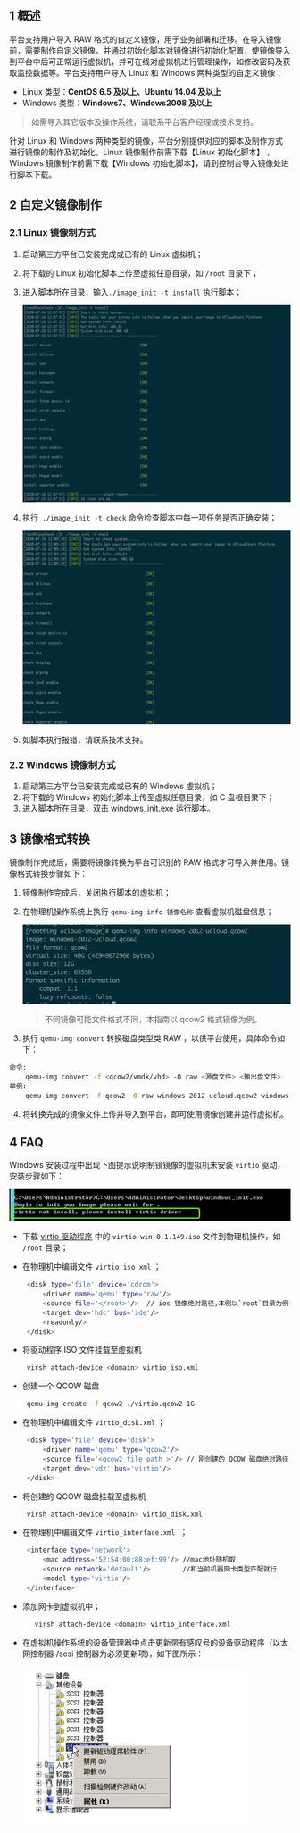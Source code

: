 ## 1 概述

平台支持用户导入 RAW 格式的自定义镜像，用于业务部署和迁移。在导入镜像前，需要制作自定义镜像，并通过初始化脚本对镜像进行初始化配置，使镜像导入到平台中后可正常运行虚拟机，并可在线对虚拟机进行管理操作，如修改密码及获取监控数据等。平台支持用户导入 Linux 和 Windows 两种类型的自定义镜像：

* Linux 类型：**CentOS 6.5 及以上、Ubuntu 14.04 及以上**
* Windows 类型：**Windows7、Windows2008 及以上**

> 如需导入其它版本及操作系统，请联系平台客户经理或技术支持。

针对 Linux 和 Windows 两种类型的镜像，平台分别提供对应的脚本及制作方式进行镜像的制作及初始化。Linux 镜像制作前需下载【Linux 初始化脚本】 ，Windows 镜像制作前需下载【Windows 初始化脚本】，请到控制台导入镜像处进行脚本下载。

## 2 自定义镜像制作

### 2.1 Linux 镜像制方式

1. 启动第三方平台已安装完成或已有的 Linux 虚拟机；

2. 将下载的 Linux 初始化脚本上传至虚拟任意目录，如 `/root` 目录下；

3. 进入脚本所在目录，输入`./image_init -t install` 执行脚本；

   ![customize_01](customize_01.png)

4. 执行` ./image_init -t check` 命令检查脚本中每一项任务是否正确安装；

   ![customize_02](customize_02.png)

5. 如脚本执行报错，请联系技术支持。

### 2.2 Windows 镜像制方式

1. 启动第三方平台已安装完成或已有的 Windows 虚拟机；
2. 将下载的 Windows 初始化脚本上传至虚拟任意目录，如 C 盘根目录下；
3. 进入脚本所在目录，双击 windows_init.exe  运行脚本。
## 3 镜像格式转换

镜像制作完成后，需要将镜像转换为平台可识别的  RAW 格式才可导入并使用。镜像格式转换步骤如下：

1. 镜像制作完成后，关闭执行脚本的虚拟机；

2. 在物理机操作系统上执行 `qemu-img info 镜像名称` 查看虚拟机磁盘信息；

   ![image](customize_03.png)

   > 不同镜像可能文件格式不同，本指南以 qcow2 格式镜像为例。

3. 执行 `qemu-img convert` 转换磁盘类型类 RAW ，以供平台使用，具体命令如下：    

```bash
命令:
    qemu-img convert -f <qcow2/vmdk/vhd> -O raw <源盘文件> <输出盘文件>
举例:
    qemu-img convert -f qcow2 -O raw windows-2012-ucloud.qcow2 windows-2012-ucloud.raw
```

4. 将转换完成的镜像文件上传并导入到平台，即可使用镜像创建并运行虚拟机。

## 4 FAQ

Windows 安装过程中出现下图提示说明制镜镜像的虚拟机未安装 `virtio` 驱动，安装步骤如下：

![image](customize_04.png)

* 下载 [virtio 驱动程序](https://fedorapeople.org/groups/virt/virtio-win/direct-downloads/archive-virtio/virtio-win-0.1.149-2/) 中的 `virtio-win-0.1.149.iso` 文件到物理机操作，如 `/root` 目录；

* 在物理机中编辑文件 `virtio_iso.xml` ；

  ```bash
   <disk type='file' device='cdrom'>
       <driver name='qemu' type='raw'/>
       <source file='</root>'/>  // ios 镜像绝对路径,本例以`root`目录为例
       <target dev='hdc' bus='ide'/>
       <readonly/>
   </disk>
  ```

* 将驱动程序 ISO 文件挂载至虚拟机

  ```bash
   virsh attach-device <domain> virtio_iso.xml
  ```

* 创建一个 QCOW 磁盘

  ```bash
   qemu-img create -f qcow2 ./virtio.qcow2 1G
  ```

* 在物理机中编辑文件 `virtio_disk.xml` ；

  ```bash
   <disk type='file' device='disk'>
       <driver name='qemu' type='qcow2'/>
       <source file='<qcow2 file path >'/> // 刚创建的 QCOW 磁盘绝对路径
       <target dev='vdz' bus='virtio'/>
   </disk>
  ```

* 将创建的 QCOW 磁盘挂载至虚拟机   

  ```bash
   virsh attach-device <domain> virtio_disk.xml
  ```

* 在物理机中编辑文件 `virtio_interface.xml` `；

  ```bash
   <interface type='network'>
       <mac address='52:54:00:88:ef:99'/> //mac地址随机取
       <source network='default'/>        //和当前机器网卡类型匹配就行
       <model type='virtio'/> 
   </interface>
  ```

* 添加网卡到虚拟机中；

  ```bash
     virsh attach-device <domain> virtio_interface.xml
  ```

* 在虚拟机操作系统的设备管理器中点击更新带有感叹号的设备驱动程序（以太网控制器 /scsi 控制器为必须更新项)，如下图所示：

  ![image](customize_05.png)

